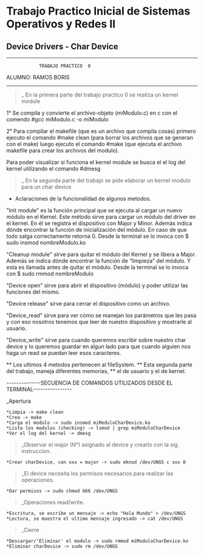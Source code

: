# Trabajo Practico Inicial de Sistemas Operativos y Redes II
## Device Drivers - Char Device

*******************************************************************************

				TRABAJO PRACTICO  0


ALUMNO: RAMOS BORIS

*******************************************************************************


>_ En la primera parte del trabajo practico 0 se realiza un kernel module

1° Se compila y convierte el archivo-objeto (miModulo.c) en c
con el comendo #gcc miModulo.c -o miModulo

2° Para compilar el makefile (que es un archivo que compila cosas) 
primero ejecuto el comando #make clean (para borrar los archivos que se generan 
con el make) luego ejecuto el comando #make (que ejecuta el archivo makefile para 
crear los archivos del modulo).

Para poder visualizar si funciona el kernel module se busca el el log del kernel
utilizando el comando #dmesg

>_ En la segunda parte del trabajo se pide elaborar un kernel modulo para un char device

* Aclaraciones de la funcionalidad de algunos metodos.

"Init module" es la función principal que se ejecuta al cargar un nuevo módulo
en el Kernel. Este método sirve para cargar un módulo del driver en el kernel.
En él se registra el dispositivo con Major y Minor. Además indica dónde
encontrar la función de inicialización del módulo. En caso de que todo salga
correctamente retorna 0. Desde la terminal se lo invoca con
$ sudo insmod nombreModulo.ko

"Cleanup module" sirve para quitar el módulo del Kernel y se libera a Major.
Además se indica dónde encontrar la función de “limpieza” del módulo. Y esta
es llamada antes de quitar el módulo. Desde la terminal se lo invoca con
$ sudo rmmod nombreModulo

"Device open" sirve para abrir el dispositivo (módulo) y poder utilizar las
funciones del mismo.

"Device release" sirve para cerrar el dispositivo como un archivo.

"Device_read" sirve para ver cómo se manejan los parámetros que les
pasa y con eso nosotros tenemos que leer de nuestro dispositivo y mostrarle
al usuario.

"Device_write" sirve para cuando queremos escribir sobre nuestro char
device y lo queremos guardar en algun lado para que cuando alguien nos
haga un read se puedan leer esos caracteres.


** Los ultimos 4 metodos pertenecen al fileSystem.
** Esta segunda parte del trabajo, maneja diferentes memorias, 
** el de usuario y el de kernel.


--------------SECUENCIA DE COMANDOS UTILIZADOS DESDE EL TERMINAL----------------

_Apertura

    *Limpia -> make clean
    *Crea -> make
    *Carga el modulo -> sudo insmod miModuloCharDevice.ko
    *Lista los modulos (checking) -> lsmod | grep miModuloCharDevice
    *Ver el log del kernel -> dmesg

>_Observar el major (N°) asignado al device y crearlo con la sig.
instruccion.

    *Crear charDevice, con xxx = major -> sudo mknod /dev/UNGS c xxx 0

>_El device necesita los permisos necesarios para realizar las 
operaciones.

    *Dar permisos -> sudo chmod 666 /dev/UNGS

>_Operaciones read/write.

    *Escritura, se escribe un mensaje -> echo "Hola Mundo" > /dev/UNGS
    *Lectura, se muestra el ultimo mensaje ingresado -> cat /dev/UNGS  

>_Cierre

    *Descargar/'Eliminar' el modulo -> sudo rmmod miModuloCharDevice.ko
    *Eliminar charDevice -> sudo rm /dev/UNGS
    

